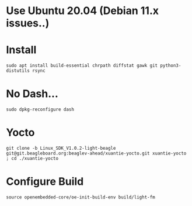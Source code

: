 # Use Ubuntu 20.04 (Debian 11.x issues..)

# Install

```
sudo apt install build-essential chrpath diffstat gawk git python3-distutils rsync
```

# No Dash...
```
sudo dpkg-reconfigure dash
```

# Yocto

```
git clone -b Linux_SDK_V1.0.2-light-beagle git@git.beagleboard.org:beaglev-ahead/xuantie-yocto.git xuantie-yocto ; cd ./xuantie-yocto
```

# Configure Build

```
source openembedded-core/oe-init-build-env build/light-fm
```
